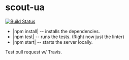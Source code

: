# scout-ua

[![Build Status](https://travis-ci.org/MozScout/scout-ua.svg?branch=master)](https://travis-ci.org/MozScout/scout-ua)

* |npm install| -- installs the dependencies.
* |npm test| -- runs the tests. (Right now just the linter)
* |npm start| -- starts the server locally.

Test pull request w/ Travis.
